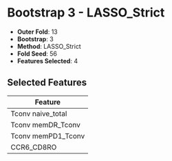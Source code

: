 # Bootstrap 3 - LASSO_Strict

- **Outer Fold**: 13
- **Bootstrap**: 3
- **Method**: LASSO_Strict
- **Fold Seed**: 56
- **Features Selected**: 4

## Selected Features

| Feature |
|---------|
| Tconv naive_total |
| Tconv memDR_Tconv |
| Tconv memPD1_Tconv |
| CCR6_CD8RO |
